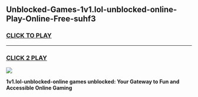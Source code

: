 
## Unblocked-Games-1v1.lol-unblocked-online-Play-Online-Free-suhf3
<h3>
<a href="https://premium76.site?title=1v1.lol-unblocked-online&ref=26A">CLICK TO PLAY</a></h3>
<hr>

<h3>
<a href="https://premium76.site?title=1v1.lol-unblocked-online&ref=26A">CLICK 2 PLAY</a>
  
</h3>

<a href="https://premium76.site?title=1v1.lol-unblocked-online&ref=26A"><img src="https://clearcache.store/games.png"></a>


**1v1.lol-unblocked-online games unblocked: Your Gateway to Fun and Accessible Online Gaming**
